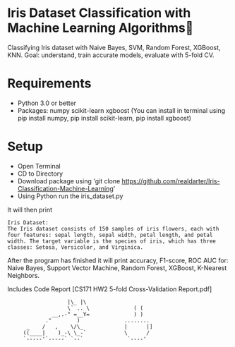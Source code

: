 # Iris Dataset Classification with Machine Learning Algorithms🌺
Classifying Iris dataset with Naive Bayes, SVM, Random Forest, XGBoost, KNN. Goal: understand, train accurate models, evaluate with 5-fold CV.

# Requirements
- Python 3.0 or better
- Packages: numpy scikit-learn xgboost (You can install in terminal using pip install numpy, pip install scikit-learn, pip install xgboost)

# Setup
- Open Terminal
- CD to Directory
- Download package using 'git clone https://github.com/realdarter/Iris-Classification-Machine-Learning'
- Using Python run the iris_dataset.py

It will then print
```
Iris Dataset:
The Iris dataset consists of 150 samples of iris flowers, each with four features: sepal length, sepal width, petal length, and petal width. The target variable is the species of iris, which has three classes: Setosa, Versicolor, and Virginica.
```
After the program has finished it will print accuracy, F1-score, ROC AUC for:
Naive Bayes, Support Vector Machine, Random Forest, XGBoost, K-Nearest Neighbors.

Includes Code Report [CS171 HW2  5-fold Cross-Validation Report.pdf]



```
                   |\_ |\   
                   \` .. \              ( (
              __,.-" =__Y=              ) )
            ."        )              ........
      _    /   ,    \/\_             |      |]
     ((____|    )_-\ \_-`            \      /
     `-----'`-----` `--`              `----'
```
